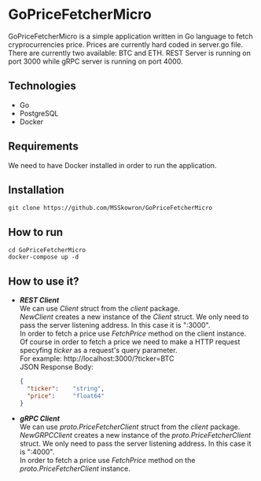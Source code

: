 ﻿# GoPriceFetcherMicro

GoPriceFetcherMicro is a simple application written in Go language to fetch cryprocurrencies price. Prices are currently hard coded in server.go file. There are currently two available: BTC and ETH.
REST Server is running on port 3000 while gRPC server is running on port 4000.

## Technologies

- Go
- PostgreSQL
- Docker

## Requirements

We need to have Docker installed in order to run the application.

## Installation

`git clone https://github.com/MSSkowron/GoPriceFetcherMicro`

## How to run

```
cd GoPriceFetcherMicro
docker-compose up -d
```

## How to use it?

- ***REST Client*** \
We can use _Client_ struct from the _client_ package. \
_NewClient_ creates a new instance of the _Client_ struct. We only need to pass the server listening address. In this case it is ":3000". \
In order to fetch a price use _FetchPrice_ method on the client instance. \
Of course in order to fetch a price we need to make a HTTP request specyfing _ticker_ as a request's query parameter. \
For example: http://localhost:3000/?ticker=BTC \
JSON Response Body:
  ```json
  {
    "ticker":    "string",
    "price":     "float64"
  }
  ```

- ***gRPC Client*** \
We can use _proto.PriceFetcherClient_ struct from the _client_ package. \
_NewGRPCClient_ creates a new instance of the _proto.PriceFetcherClient_ struct. We only need to pass the server listening address. In this case it is ":4000". \
In order to fetch a price use _FetchPrice_ method on the _proto.PriceFetcherClient_ instance.
